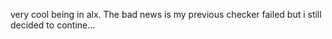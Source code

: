 very cool being in alx. The bad news is my previous checker failed but i still decided to contine...
